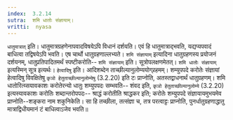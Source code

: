 ```yaml
---
index:  3.2.14
sutra:  शमि धातोः संज्ञायाम्।
vritti:  nyasa
---
```


`धातुमात्रात्` इति। धातुमात्रग्रहणेनापवादविषयेऽपि विधानं दर्शयति। एवं हि धातुमात्राद्भवति, यद्यप्यपवादं बाधित्वा तद्विषयेऽपि भवति। एष चार्थो धातुग्रहणाल्लभ्यते। `शमि संज्ञायाम्` इत्यादिना धातुग्रहणस्य प्रयोजनं दर्शयनम्, धातुप्रतिपादितमर्थं स्पष्टीकरोति-- `शमि संज्ञायाम्` इति। सूत्रोपलक्षणमेतत्। `शमि धातोः संज्ञायाम्` इत्यस्मिन् सूत्र इत्यर्थः। `हेत्वादिषु` इति। आदिशब्देन ताच्छील्यानुलोम्ययोग्र्रहमम्। शम्युपपदे करोतेः संज्ञायां हेत्वादिषु विवक्षितेषु `कृञो हेतुताच्छील्यानुलोम्येषु` (3.2.20) इति टः प्राप्नोति, अतस्तद्वाधनार्थं धातुग्रहणम्। शमि धातोरित्य्सयावकाशः करोतेरन्यो धातुः शम्युपपदः सम्भवति-- शंवद इति, `कृञो हेतुताच्छील्यानुलोम्ये` (3.2.20) इत्यस्यावकाशः करोतिः शब्दान्तरोपपदः-- श्राद्धं करोतीति श्राद्धकर इति; करोतेः शम्युपपदे संज्ञायायमुभयमेव प्राप्नोति--शङ्करा नाम शकुनिकेति। सा हि तच्छीला, तत्संज्ञा च, तत्र परत्वाट्टः प्राप्नोति, पुनर्धातुग्रहणाद्धातु मात्राद्विधीयमानं टं बाधित्वाऽजेव भवति॥
